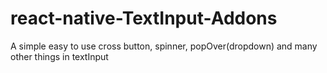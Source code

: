 # react-native-TextInput-Addons
A simple easy to use cross button, spinner, popOver(dropdown) and many other things in textInput 
